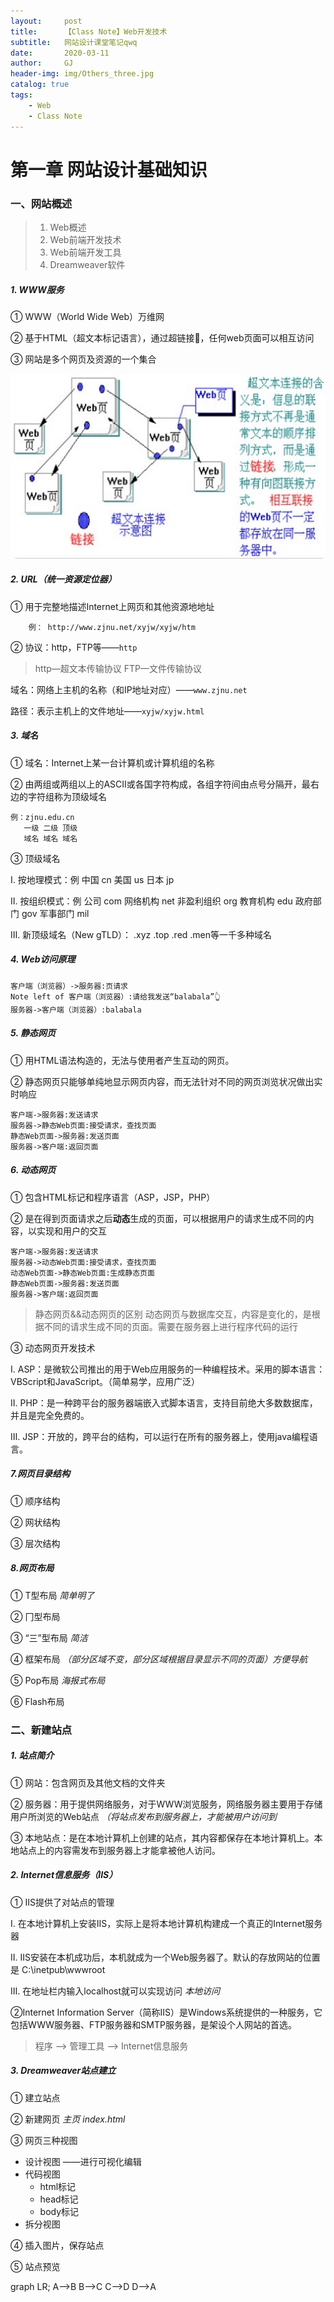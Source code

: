 ```yaml
---
layout:     post
title:      【Class Note】Web开发技术
subtitle:   网站设计课堂笔记qwq
date:       2020-03-11
author:     GJ
header-img: img/Others_three.jpg
catalog: true
tags:
    - Web
    - Class Note
---
```


# 第一章 网站设计基础知识

### 一、网站概述

> 1. Web概述
> 2. Web前端开发技术
> 3. Web前端开发工具
> 4. Dreamweaver软件

##### 	1. WWW服务


① WWW（World Wide Web）万维网

② 基于HTML（超文本标记语言），通过超链接🔗，任何web页面可以相互访问

③ 网站是多个网页及资源的一个集合

![](/img/web1.jpg)


##### 	2. URL（统一资源定位器）

① 用于完整地描述Internet上网页和其他资源地地址
```
	例： http://www.zjnu.net/xyjw/xyjw/htm
```
② 协议：http，FTP等——`http`

> http—超文本传输协议	FTP—文件传输协议

域名：网络上主机的名称（和IP地址对应）——`www.zjnu.net`

路径：表示主机上的文件地址——`xyjw/xyjw.html`


##### 	3. 域名

① 域名：Internet上某一台计算机或计算机组的名称

② 由两组或两组以上的ASCII或各国字符构成，各组字符间由点号分隔开，最右边的字符组称为顶级域名

```
例：zjnu.edu.cn
   一级 二级 顶级
   域名 域名 域名
```

③ 顶级域名

Ⅰ. 按地理模式：例 中国 cn   美国 us   日本 jp

Ⅱ. 按组织模式：例  公司 com   网络机构 net   非盈利组织 org   教育机构 edu   政府部门 gov   军事部门 mil

Ⅲ. 新顶级域名（New gTLD）： .xyz   .top   .red   .men等一千多种域名



##### 		4. Web访问原理

```sequence
客户端（浏览器）->服务器:页请求
Note left of 客户端（浏览器）:请给我发送“balabala”👆
服务器->客户端（浏览器）:balabala
```


##### 		5. 静态网页


① 用HTML语法构造的，无法与使用者产生互动的网页。

② 静态网页只能够单纯地显示网页内容，而无法针对不同的网页浏览状况做出实时响应

```sequence
客户端->服务器:发送请求
服务器->静态Web页面:接受请求，查找页面
静态Web页面->服务器:发送页面
服务器->客户端:返回页面
```

##### 		6. 动态网页

① 包含HTML标记和程序语言（ASP，JSP，PHP）

② 是在得到页面请求之后**动态**生成的页面，可以根据用户的请求生成不同的内容，以实现和用户的交互 

```sequence
客户端->服务器:发送请求
服务器->动态Web页面:接受请求，查找页面
动态Web页面->静态Web页面:生成静态页面
静态Web页面->服务器:发送页面
服务器->客户端:返回页面
```

> 静态网页&&动态网页的区别
> 动态网页与数据库交互，内容是变化的，是根据不同的请求生成不同的页面。需要在服务器上进行程序代码的运行

③ 动态网页开发技术

Ⅰ. ASP：是微软公司推出的用于Web应用服务的一种编程技术。采用的脚本语言：VBScript和JavaScript。（简单易学，应用广泛）

Ⅱ. PHP：是一种跨平台的服务器端嵌入式脚本语言，支持目前绝大多数数据库，并且是完全免费的。

Ⅲ. JSP：开放的，跨平台的结构，可以运行在所有的服务器上，使用java编程语言。



##### 		7.网页目录结构

① 顺序结构

② 网状结构

③ 层次结构



##### 		8.网页布局

① T型布局	*简单明了*

② 冂型布局

③ “三”型布局	*简洁*

④ 框架布局	*（部分区域不变，部分区域根据目录显示不同的页面）方便导航*

⑤ Pop布局	*海报式布局*

⑥ Flash布局



### 二、新建站点


##### 1. 站点简介

① 网站：包含网页及其他文档的文件夹

② 服务器：用于提供网络服务，对于WWW浏览服务，网络服务器主要用于存储用户所浏览的Web站点	*（将站点发布到服务器上，才能被用户访问到*

③ 本地站点：是在本地计算机上创建的站点，其内容都保存在本地计算机上。本地站点上的内容需发布到服务器上才能拿被他人访问。


##### 2. Internet信息服务（IIS）

① IIS提供了对站点的管理

Ⅰ. 在本地计算机上安装IIS，实际上是将本地计算机构建成一个真正的Internet服务器

Ⅱ. IIS安装在本机成功后，本机就成为一个Web服务器了。默认的存放网站的位置是 C:\inetpub\wwwroot

Ⅲ. 在地址栏内输入localhost就可以实现访问	*本地访问*

②Internet Information Server（简称IIS）是Windows系统提供的一种服务，它包括WWW服务器、FTP服务器和SMTP服务器，是架设个人网站的首选。
> 程序 ——> 管理工具 ——> Internet信息服务


##### 3. Dreamweaver站点建立

① 建立站点

② 新建网页	*主页 index.html*

③ 网页三种视图
- 设计视图	——进行可视化编辑
- 代码视图
  - html标记
  - head标记
  - body标记
- 拆分视图

④ 插入图片，保存站点

⑤ 站点预览

graph LR;
  A-->B
  B-->C
  C-->D
  D-->A
